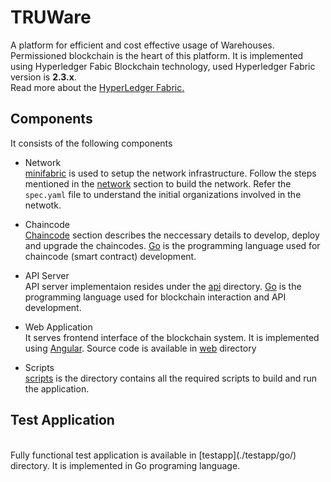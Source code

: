 # TRUWare
A platform for efficient and cost effective usage of Warehouses.
Permissioned blockchain is the heart of this platform. It is implemented using Hyperledger Fabic Blockchain technology, used Hyperledger Fabric version is **2.3.x**.
<br/>
Read more about the [HyperLedger Fabric.](https://www.hyperledger.org/)

## Components
It consists of the following components
- Network
  <br/>
  [minifabric](https://github.com/hyperledger-labs/minifabric) is used to setup the network infrastructure. 
  Follow the steps mentioned in the [network](./network) section to build the network.
  Refer the ```spec.yaml``` file to understand the initial organizations involved in the netwotk.
  
- Chaincode
  <br/>
  [Chaincode](./chaincode) section describes the neccessary details to develop, deploy and upgrade the chaincodes. [Go](https://golang.org/) is the programming language used for chaincode (smart contract) development.
  
- API Server
  <br/>
  API server implementaion resides under the [api](./app/api) directory. [Go](https://golang.org/) is the programming language used for blockchain interaction and API development.
  
- Web Application
  <br/>
  It serves frontend interface of the blockchain system. It is implemented using [Angular](https://angular.io/). Source code is available in [web](./app/web) directory
  
- Scripts
  <br/>
  [scripts](./scripts) is the directory contains all the required scripts to build and run the application.
  
## Test Application
  <br/>
  Fully functional test application is available in [testapp](./testapp/go/) directory. It is implemented in Go programing language.
